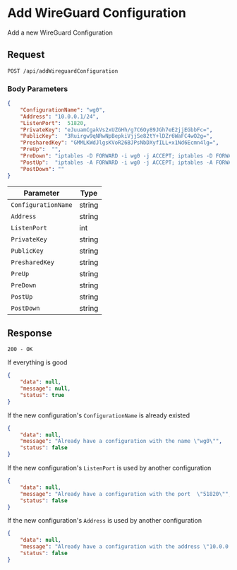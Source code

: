 # Add WireGuard Configuration

Add a new WireGuard Configuration

## Request

`POST /api/addWireguardConfiguration`

### Body Parameters

```json
{
    "ConfigurationName": "wg0",
    "Address": "10.0.0.1/24",
    "ListenPort":  51820,
    "PrivateKey": "eJuuamCgakVs2xUZGHh/g7C6Oy89JGh7eE2jjEGbbFc=",
    "PublicKey":  "3Ruirgw9qNRwNpBepkiVjjSe82tY+lDZr6WaFC4wO2g=",
    "PresharedKey": "GMMLKWdJlgsKVoR26BJPsNbDXyfILL+x1Nd6Ecmn4lg=",
    "PreUp":  "",
    "PreDown": "iptables -D FORWARD -i wg0 -j ACCEPT; iptables -D FORWARD -o wg0 -j ACCEPT; iptables -t nat -D POSTROUTING -o enp0s1 -j MASQUERADE;",
    "PostUp":  "iptables -A FORWARD -i wg0 -j ACCEPT; iptables -A FORWARD -o wg0 -j ACCEPT; iptables -t nat -A POSTROUTING -o enp0s1 -j MASQUERADE;",
    "PostDown": ""
}
```

| Parameter           | Type   |
|---------------------|--------|
| `ConfigurationName` | string |
| `Address`           | string |
| `ListenPort`        | int    |
| `PrivateKey`        | string |
| `PublicKey`         | string |
| `PresharedKey`      | string |
| `PreUp`             | string |
| `PreDown`           | string |
| `PostUp`            | string |
| `PostDown`          | string |

## Response

`200 - OK`

If everything is good

```json
{
    "data": null,
    "message": null,
    "status": true
}
```

If the new configuration's `ConfigurationName` is already existed

```json
{
    "data": null,
    "message": "Already have a configuration with the name \"wg0\"",
    "status": false
}
```

If the new configuration's `ListenPort` is used by another configuration

```json
{
    "data": null,
    "message": "Already have a configuration with the port  \"51820\"",
    "status": false
}
```

If the new configuration's `Address` is used by another configuration

```json
{
    "data": null,
    "message": "Already have a configuration with the address \"10.0.0.1/24\"",
    "status": false
}
```